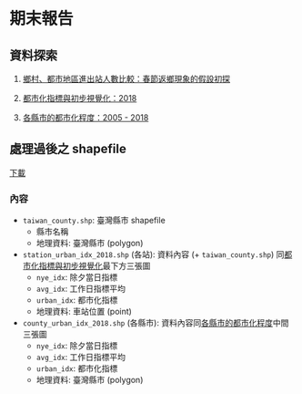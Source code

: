 # 期末報告

## 資料探索

1. [鄉村、都市地區進出站人數比較：春節返鄉現象的假設初探](./explore/)

1. [都市化指標與初步視覺化：2018](./urban_idx/)

1. [各縣市的都市化程度：2005 - 2018](./urbanizing/)

## 處理過後之 shapefile

[下載](./taiwan_railway_urban_idx_2018_shp.7z)

### 內容

- `taiwan_county.shp`: 臺灣縣市 shapefile
    - 縣市名稱
    - 地理資料: 臺灣縣市 (polygon)
- `station_urban_idx_2018.shp` (各站): 資料內容 (+ `taiwan_county.shp`) 同[都市化指標與初步視覺化](https://liao961120.github.io/railwayViz/urban_idx/)最下方三張圖
    - `nye_idx`: 除夕當日指標
    - `avg_idx`: 工作日指標平均
    - `urban_idx`: 都市化指標
    - 地理資料: 車站位置 (point)
- `county_urban_idx_2018.shp` (各縣市): 資料內容同[各縣市的都市化程度](https://liao961120.github.io/railwayViz/urbanizing/)中間三張圖
    - `nye_idx`: 除夕當日指標
    - `avg_idx`: 工作日指標平均
    - `urban_idx`: 都市化指標
    - 地理資料: 臺灣縣市 (polygon)
